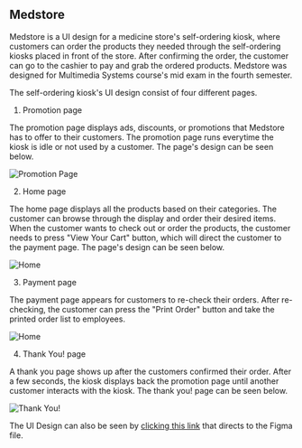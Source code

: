## Medstore

Medstore is a UI design for a medicine store's self-ordering kiosk, where customers can order the products they needed through the self-ordering kiosks placed in front of the store. After confirming the order, the customer can go to the cashier to pay and grab the ordered products. Medstore was designed for Multimedia Systems course's mid exam in the fourth semester.

The self-ordering kiosk's UI design consist of four different pages.
1. Promotion page

The promotion page displays ads, discounts, or promotions that Medstore has to offer to their customers. The promotion page runs everytime the kiosk is idle or not used by a customer. The page's design can be seen below.

![Promotion Page](https://user-images.githubusercontent.com/45966986/201616946-a95e61cc-fcc3-4832-8f3b-9571bb2f4f46.png)

2. Home page

The home page displays all the products based on their categories. The customer can browse through the display and order their desired items. When the customer wants to check out or order the products, the customer needs to press "View Your Cart" button, which will direct the customer to the payment page. The page's design can be seen below.

![Home](https://user-images.githubusercontent.com/45966986/201617402-beabc321-59ec-471c-9949-2b6870182755.png)


3. Payment page

The payment page appears for customers to re-check their orders. After re-checking, the customer can press the "Print Order" button and take the printed order list to employees.

![Home](https://user-images.githubusercontent.com/45966986/201617873-eff9375c-94fb-43ea-8b18-33becec33a59.png)

4. Thank You! page

A thank you page shows up after the customers confirmed their order. After a few seconds, the kiosk displays back the promotion page until another customer interacts with the kiosk. The thank you! page can be seen below.

![Thank You!](https://user-images.githubusercontent.com/45966986/201617894-ea768884-191c-405e-b826-28386e26b329.png)

The UI Design can also be seen by [clicking this link](https://www.figma.com/proto/eqgjA3KWw09cHjbej9qDY0/UTS-Semester-4-Multimedia-Systems?node-id=2%3A4&scaling=scale-down&page-id=0%3A1&starting-point-node-id=2%3A3) that directs to the Figma file.
